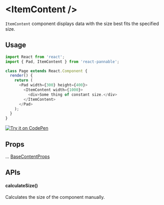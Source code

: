 # \<ItemContent />

`ItemContent` component displays data with the size best fits the specified size.

## Usage

```js
import React from 'react';
import { Pad, ItemContent } from 'react-pannable';

class Page extends React.Component {
  render() {
    return (
      <Pad width={300} height={400}>
        <ItemContent width={1000}>
          <div>Some thing of constant size.</div>
        </ItemContent>
      </Pad>
    );
  }
}
```

[![Try it on CodePen](https://img.shields.io/badge/CodePen-Run-blue.svg?logo=CodePen)](https://codepen.io/cztflove/pen/qwvNLp)

## Props

... [BaseContentProps](types.md#basecontentprops)

## APIs

#### calculateSize()

Calculates the size of the component manually.
